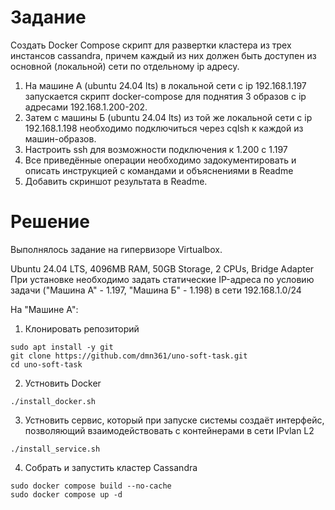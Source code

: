 # Задание

Создать Docker Compose скрипт для развертки кластера из трех инстансов cassandra, причем каждый из них должен быть доступен из основной (локальной) сети по отдельному ip адресу.

1. На машине А (ubuntu 24.04 lts) в локальной сети с ip 192.168.1.197 запускается скрипт docker-compose для поднятия 3 образов с ip адресами 192.168.1.200-202.
2. Затем с машины Б (ubuntu 24.04 lts) из той же локальной сети с ip 192.168.1.198 необходимо подключиться через cqlsh к каждой из машин-образов.
3. Настроить ssh для возможности подключения к 1.200 с 1.197
4. Все приведённые операции необходимо задокументировать и описать инструкцией с командами и объяснениями в Readme
5. Добавить скриншот результата в Readme.

# Решение

Выполнялось задание на гипервизоре Virtualbox.

Ubuntu 24.04 LTS, 4096MB RAM, 50GB Storage, 2 CPUs, Bridge Adapter
При установке необходимо задать статические IP-адреса по условию задачи ("Машина А" - 1.197, "Машина Б" - 1.198) в сети 192.168.1.0/24

На "Машине А":

1. Клонировать репозиторий
```
sudo apt install -y git
git clone https://github.com/dmn361/uno-soft-task.git
cd uno-soft-task
```

2. Устновить Docker
```
./install_docker.sh
```

3. Устновить сервис, который при запуске системы создаёт интерфейс, позволяющий взаимодействовать с контейнерами в сети IPvlan L2
```
./install_service.sh
```

4. Собрать и запустить кластер Cassandra
```
sudo docker compose build --no-cache
sudo docker compose up -d
```
